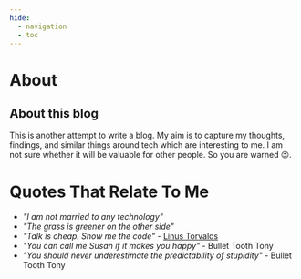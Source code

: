 ```yaml
---
hide:
  - navigation
  - toc
---
```


# About

## About this blog

This is another attempt to write a blog. My aim is to capture my thoughts, findings, and similar things around tech which are interesting to me. I am not sure whether it will be valuable for other people. So you are warned 😉.

# Quotes That Relate To Me

- *"I am not married to any technology"*
- *"The grass is greener on the other side"*
- *"Talk is cheap. Show me the code"* - [Linus Torvalds](https://en.wikiquote.org/wiki/Linus_Torvalds#2000%E2%80%9304)
- *"You can call me Susan if it makes you happy"* - Bullet Tooth Tony
- *"You should never underestimate the predictability of stupidity"* - Bullet Tooth Tony
